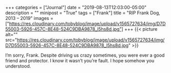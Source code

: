 +++
categories = ["Journal"]
date = "2019-08-13T12:03:00-05:00"
description = ""
minipost = "True"
tags = ["Frank"]
title = "RIP Frank Dog, 2013 – 2019"
images = ["https://res.cloudinary.com/tobyblog/image/upload/v1565727634/img/D7D55003-5926-457C-8E48-524C9DBA9878_l5hs8d.jpg"]
+++
{{< picture alt="" src="https://res.cloudinary.com/tobyblog/image/upload/v1565727634/img/D7D55003-5926-457C-8E48-524C9DBA9878_l5hs8d.jpg" >}}

I’m sorry, Frank. Despite driving us crazy sometimes, you were ever a good friend and protector. I know it wasn’t you’re fault. I hope somehow you understood. 
